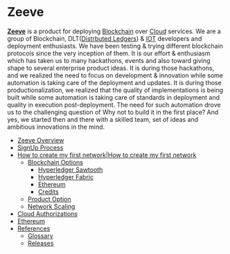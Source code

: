 # Zeeve

**[Zeeve](https://www.zeeve.io/)** is a product for deploying [Blockchain](./Glossary.md) over [Cloud](./Glossary.md) services. We are a group of Blockchain, DLT([Distrbuted Ledgers](./Glossary.md)) & [IOT](./Glossary.md) developers and deployment enthusiasts. We have been testing & trying different blockchain protocols since the very inception of them. It is our effort & enthusiasm which has taken us to many hackathons, events and also toward giving shape to several enterprise product ideas. It is during those hackathons, and we realized the need to focus on development & innovation while some automation is taking care of the deployment and updates. It is during those productionalization, we realized that the quality of implementations is being built while some automation is taking care of standards in deployment and quality in execution post-deployment.
The need for such automation drove us to the challenging question of Why not to build it in the first place? And yes, we started then and there with a skilled team, set of ideas and ambitious innovations in the mind.

*   [Zeeve Overview](./ZeeveOverview.md)
*   [SignUp Process](./SignupProcess.md)
*   [How to create my first network|How to create my first network](./Howtocreatemyfirstnetwork.md)
    *   [Blockchain Options](./BlockchainOptions.md)
        *   [Hyperledger Sawtooth](./HyperledgerSawtooth.md)
        *   [Hyperledger Fabric](./HyperledgerFabric.md)
        *   [Ethereum](./Ethereum.md)
        *   [Credits](./Credits.md)
    *   [Product Option](./ProductOption.md)
    *   [Network Scaling](./NetworkScalability.md) 
*   [Cloud Authorizations](./CloudAuthentication.md)
*   [Ethereum](./PerformanceMetrics.md)
*   [References](./References.md)
    *   [Glossary](./Glossary.md)
    *   [Releases](./Releases.md)